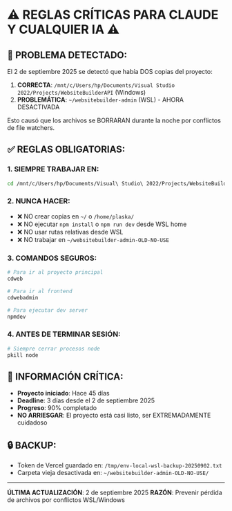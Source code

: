 # ⚠️ REGLAS CRÍTICAS PARA CLAUDE Y CUALQUIER IA ⚠️

## 🚨 PROBLEMA DETECTADO: 
El 2 de septiembre 2025 se detectó que había DOS copias del proyecto:
1. **CORRECTA**: `/mnt/c/Users/hp/Documents/Visual Studio 2022/Projects/WebsiteBuilderAPI` (Windows)
2. **PROBLEMÁTICA**: `~/websitebuilder-admin` (WSL) - AHORA DESACTIVADA

Esto causó que los archivos se BORRARAN durante la noche por conflictos de file watchers.

## ✅ REGLAS OBLIGATORIAS:

### 1. SIEMPRE TRABAJAR EN:
```bash
cd /mnt/c/Users/hp/Documents/Visual\ Studio\ 2022/Projects/WebsiteBuilderAPI
```

### 2. NUNCA HACER:
- ❌ NO crear copias en `~/` o `/home/plaska/`
- ❌ NO ejecutar `npm install` o `npm run dev` desde WSL home
- ❌ NO usar rutas relativas desde WSL
- ❌ NO trabajar en `~/websitebuilder-admin-OLD-NO-USE`

### 3. COMANDOS SEGUROS:
```bash
# Para ir al proyecto principal
cdweb

# Para ir al frontend
cdwebadmin

# Para ejecutar dev server
npmdev
```

### 4. ANTES DE TERMINAR SESIÓN:
```bash
# Siempre cerrar procesos node
pkill node
```

## 📅 INFORMACIÓN CRÍTICA:
- **Proyecto iniciado**: Hace 45 días
- **Deadline**: 3 días desde el 2 de septiembre 2025
- **Progreso**: 90% completado
- **NO ARRIESGAR**: El proyecto está casi listo, ser EXTREMADAMENTE cuidadoso

## 🔒 BACKUP:
- Token de Vercel guardado en: `/tmp/env-local-wsl-backup-20250902.txt`
- Carpeta vieja desactivada en: `~/websitebuilder-admin-OLD-NO-USE/`

---
**ÚLTIMA ACTUALIZACIÓN**: 2 de septiembre 2025
**RAZÓN**: Prevenir pérdida de archivos por conflictos WSL/Windows